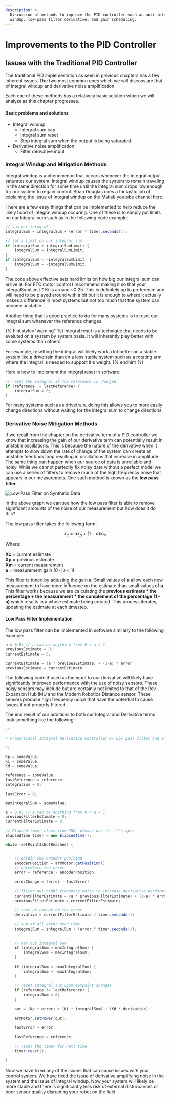 ```yaml
---
description: >-
  Discussion of methods to improve the PID controller such as anti-integral
  windup, low-pass filter derivative, and gain scheduling.
---
```


# Improvements to the PID Controller

## Issues with the Traditional PID Controller

The traditional PID implementation as seen in previous chapters has a few inherent issues.  The two most common ones which we will discuss are that of integral windup and  derivative noise amplification. 

Each one of these methods has a relatively basic solution which we will analyze as this chapter progresses.

#### Basic problems and solutions 

* Integral windup
  * Integral sum cap
  * Integral sum reset
  * Stop integral sum when the output is being saturated. 
* Derivative noise amplification
  * Filter derivative input

### Integral Windup and Mitigation Methods 

Integral windup is a phenomenon that occurs whenever the integral output saturates our system.  Integral windup causes the system to remain traveling in the same direction for some time until the integral sum drops low enough for our system to regain control.  Brian Douglas does a fantastic job of explaining the issue of Integral windup on the Matlab youtube channel [here](https://youtu.be/NVLXCwc8HzM?t=201).    
  
There are a few easy things that can be implemented to help reduce the likely hood of integral windup occuring.  One of these is to simply put limits on our Integral sum such as in the following code example:

```java
// sum our integral
integralSum = integralSum + (error * timer.seconds());

// set a limit on our integral sum 
if (integralSum > integralSumLimit) {
    integralSum = integralSumLimit;
}
if (integralSum < -integralSumLimit) {
    integralSum = -integralSumLimit;
}

```

The code above effective sets hard limits on how big our integral sum can arrive at.  For FTC motor control I recommend making it so that your integralSumLimit \* Ki  is around ~0.25.  This is definitely up to preference and will need to be played around with a bit but it is enough to where it actually makes a difference in most systems but not too much that the system can become unstable. 

Another thing that is good practice to do for many systems is to reset our integral sum whenever the reference changes.  

{% hint style="warning" %}
Integral reset is a technique that needs to be evaluted on a system by system basis.  It will inherently play better with some systems than others.    
  
For example, resetting the integral will likely work a lot better on a stable system like a drivetrain than on a less stable system such as a rotating arm where the integral is needed to support it's weight.
{% endhint %}

Here is how to implement the integral reset in software:

```java
// reset the integral if the reference is changed. 
if (reference != lastReference) {
    integralSum = 0;
}
```

For many systems such as a drivetrain, doing this allows you to more easily change directions without waiting for the integral sum to change directions.  

### Derivative Noise Mitigation Methods

If we recall from the chapter on the derivative term of a PID controller we know that increasing the gain  of our derivative term can potentially result in unstable oscillations.  This is because the nature of the derivative when it attempts to slow down the rate of change of the system can create an unstable feedback loop resulting in oscillations that increase in amplitude.  The same thing can happen when our source of data is unreliable and noisy.  While we cannot perfectly fix noisy data without a perfect model we can use a series of filters to remove much of the high frequency noise that appears in our measuremets.  One such method is known as the **low pass filter**.  
  


![Low Pass Filter on Synthetic Data](.gitbook/assets/example-of-low-pass-filter-but-really-cute-and-i-figured-out-how-to-make-the-thing-big.png)

In the above graph we can see how the low pass filter is able to remove significant amounts of the noise  of our measurement but how does it do this?

The low pass filter takes the following form: 

$$
x_c=ax_p+(1-a)x_m
$$

Where:

**Xc** = current estimate  
**Xp** = previous estimate  
**Xm** = current measurement  
**a** = measurement gain \(0 &lt; a &lt; 1\)

This filter is tuned by adjusting the gain **a**.  Small values of **a** allow each new measurement to have more influence on the estimate than small values of **a**.  This filter works because we are calculating the **previous estimate \* the percentage + the measurement \* the complement of the percentage** **\(1 - a\)**  which results in a whole estimate being created.  This process iterates, updating the estimate at each timestep.  

#### Low Pass Filter Implementation 

The low pass filter can be implemented in software similarly to the following example:

```java
a = 0.8; // a can be anything from 0 < a < 1
previousEstimate = 0;
currentEstimate = 0;

currentEstimate = (a * previousEstimate) + (1-a) * error
previousEstimate = currentEstimate 
```

The following code if used as the input to our derivative will likely have significantly improved performance with the use of noisy sensors.  These noisy sensors may include but are certainly not limited to that of the Rev Expansion Hub IMU and the Modern Robotics Distance sensor.  These sensors produce high frequency noice that have the potential to cause issues if not properly filtered.    
  
The end result of our additions to both our Integral and Derivative terms look something like the following:

```java
/*

* Proportional Integral Derivative Controller w/ Low pass filter and anti-windup

*/

Kp = someValue;
Ki = someValue;
Kd = someValue;

reference = someValue;
lastReference = reference; 
integralSum = 0;

lastError = 0; 

maxIntegralSum = someValue; 

a = 0.8; // a can be anything from 0 < a < 1
previousFilterEstimate = 0; 
currentFilterEstimate = 0;

// Elapsed timer class from SDK, please use it, it's epic
ElapsedTime timer = new ElapsedTime();

while (setPointIsNotReached) {


    // obtain the encoder position 
    encoderPosition = armMotor.getPosition();
    // calculate the error 
    error = reference - encoderPosition;
    
    errorChange = (error - lastError)
    
    // filter out hight frequency noise to increase derivative performance
    currentFilterEstimate = (a * previousFilterEstimate) + (1-a) * errorChange; 
    previousFilterEstimate = currentFilterEstimate;
    
    // rate of change of the error 
    derivative = currentFilterEstimate / timer.seconds();
    
    // sum of all error over time
    integralSum = integralSum + (error * timer.seconds());
    
    
    // max out integral sum 
    if (integralSum > maxIntegralSum) {
        integralSum = maxIntegralSum;
    }
    
    if (integralSum < -maxIntegralSum) {
        integralSum = -maxIntegralSum;
    }
    
    // reset integral sum upon setpoint changes
    if (reference != lastReference) {
        integralSum = 0;
    }

    out = (Kp * error) + (Ki * integralSum) + (Kd * derivative);        
            
    armMotor.setPower(out);

    lastError = error; 
    
    lastReference = reference; 
    
    // reset the timer for next time 
    timer.reset();
    
}
```

Now we have fixed any of the issues that can cause issues with your control system.  We have fixed the issue of derivative amplifying noise in the system and the issue of integral windup.  Now your system will likely be more stable and there is significantly less risk of external disturbances or poor sensor quality disrupting your robot on the field.  

